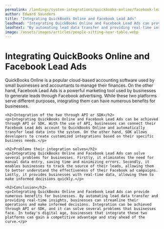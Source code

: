 ```yaml
---
permalink: /landings/system-integrations/quickbooks-online/facebook-lead-ads
author: Edward Saunders
title: "Integrating QuickBooks Online and Facebook Lead Ads"
leadhead: "Integrating QuickBooks Online and Facebook Lead Ads can provide numerous benefits for businesses"
leadtext: "By automating lead data transfer and providing real-time insights, businesses can streamline their operations and make informed decisions. Integration can be achieved through API or SDK, and it can solve several problems that businesses face. In today's digital age, businesses that integrate these two platforms can gain a competitive advantage and stay ahead of the curve."
image: /assets/images/articles/people-sitting-near-table.webp
---
```

<div class="arttext">	<h1>Integrating QuickBooks Online and Facebook Lead Ads</h1>
	<p>QuickBooks Online is a popular cloud-based accounting software used by small businesses and accountants to manage their finances. On the other hand, Facebook Lead Ads is a powerful marketing tool used by businesses to generate leads through Facebook advertising. While these two platforms serve different purposes, integrating them can have numerous benefits for businesses.</p>

	<h2>Integration of the two through API or SDK</h2>
	<p>Integrating QuickBooks Online and Facebook Lead Ads can be achieved through API or SDK. With the use of API, businesses can connect their Facebook Lead Ads account to QuickBooks Online and automatically transfer lead data into the system. On the other hand, SDK allows developers to create customized integrations based on their specific business needs.</p>

	<h2>Problems their integration solves</h2>
	<p>Integrating QuickBooks Online and Facebook Lead Ads can solve several problems for businesses. Firstly, it eliminates the need for manual data entry, saving time and minimizing errors. Secondly, it enables businesses to track the source of their leads, allowing them to better understand the effectiveness of their Facebook ad campaigns. Lastly, it provides businesses with real-time data, allowing them to make informed decisions quickly.</p>

	<h2>Conclusion</h2>
	<p>Integrating QuickBooks Online and Facebook Lead Ads can provide numerous benefits for businesses. By automating lead data transfer and providing real-time insights, businesses can streamline their operations and make informed decisions. Integration can be achieved through API or SDK, and it can solve several problems that businesses face. In today's digital age, businesses that integrate these two platforms can gain a competitive advantage and stay ahead of the curve.</p>
</div>
